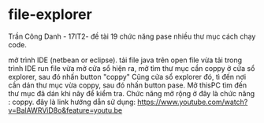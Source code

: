 # file-explorer
Trần Công Danh - 17IT2- đề tài 19
chức năng pase nhiều thư mục
cách chạy code.

mở trình IDE (netbean or eclipse).
tải file java trên
open file vừa tải trong trình IDE
run file vừa mở
cửa sổ hiện ra, mở tìm thư mục cần coppy ở cửa sổ explorer, sau đó nhấn button "coppy"
Cũng cửa sổ explorer đó, tì đến nơi cần dán thư mục vừa coppy, sau đó nhấn button pase.
Mở thisPC tìm đến thư mục đã dán khi nãy để kiểm tra.
Chức năng mở rộng ở đây là chức năng : coppy.
đây là link hướng dẫn sử dụng: https://www.youtube.com/watch?v=BalAWRViD8o&feature=youtu.be
